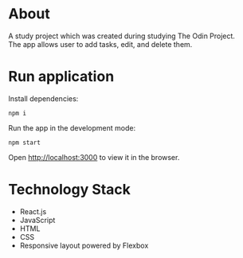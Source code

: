 # About

A study project which was created during studying The Odin Project.\
The app allows user to add tasks, edit, and delete them.

# Run application

Install dependencies:

`npm i`

Run the app in the development mode:

`npm start`

Open [http://localhost:3000](http://localhost:3000) to view it in the browser.

# Technology Stack

- React.js
- JavaScript
- HTML
- CSS
- Responsive layout powered by Flexbox